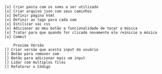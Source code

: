     [x] Criar pasta com os soms a ser utilizado
    [x] Criar arquivo json com seus caminhos
    [x] Definir página html
    [x] Definir as tags para cada som
    [x] Estilizar vai css
    [x] Adicionar ao meu botão a funcionalidade de tocar a música
    [x] Tratar para que quando for clicado novamente ele reinicie a música
    [x] Commit

        Proxima Versão
    [] Criar versão que aceita input do usuário
    [] Botão para remover som
    [] Botão para adicionar mais um input
    [] Lidar com multiplos files
    [] Refatorar o Código